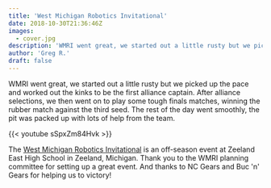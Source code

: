 ```yaml
---
title: 'West Michigan Robotics Invitational'
date: 2018-10-30T21:36:46Z
images:
  - cover.jpg
description: 'WMRI went great, we started out a little rusty but we picked up the pace and worked out the kinks to be the first alliance captain.'
author: 'Greg R.'
draft: false
---
```


WMRI went great, we started out a little rusty but we picked up the pace and worked out the kinks to be the first alliance captain. After alliance selections, we then went on to play some tough finals matches, winning the rubber match against the third seed. The rest of the day went smoothly, the pit was packed up with lots of help from the team.

{{< youtube sSpxZm84Hvk >}}

The [West Michigan Robotics Invitational](http://www.wmri.info/home) is an off-season event at Zeeland East High School in Zeeland, Michigan. Thank you to the WMRI planning committee for setting up a great event. And thanks to NC Gears and Buc 'n' Gears for helping us to victory!
